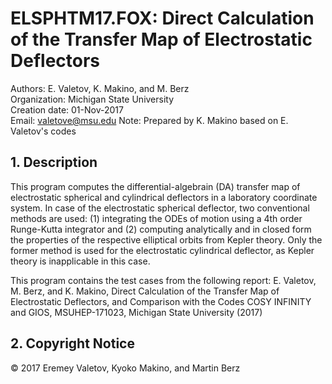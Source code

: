 
# ELSPHTM17.FOX: Direct Calculation of the Transfer Map of Electrostatic Deflectors
Authors: E. Valetov, K. Makino, and M. Berz  
Organization: Michigan State University  
Creation date: 01-Nov-2017  
Email: valetove@msu.edu
Note: Prepared by K. Makino based on E. Valetov's codes

## 1. Description

This program computes the differential-algebrain (DA) transfer map of electrostatic spherical and cylindrical deflectors in a laboratory coordinate system. In case of the electrostatic spherical deflector, two conventional methods are used: (1) integrating the ODEs of motion using a 4th order Runge-Kutta integrator and (2) computing analytically and in closed form the properties of the respective elliptical orbits from Kepler theory. Only the former method is used for the electrostatic cylindrical deflector, as Kepler theory is inapplicable in this case.

This program contains the test cases from the following report:
E. Valetov, M. Berz, and K. Makino, Direct Calculation of the Transfer Map of Electrostatic Deflectors, and Comparison with the Codes COSY INFINITY and GIOS, MSUHEP-171023, Michigan State University (2017)

## 2. Copyright Notice
© 2017 Eremey Valetov, Kyoko Makino, and Martin Berz